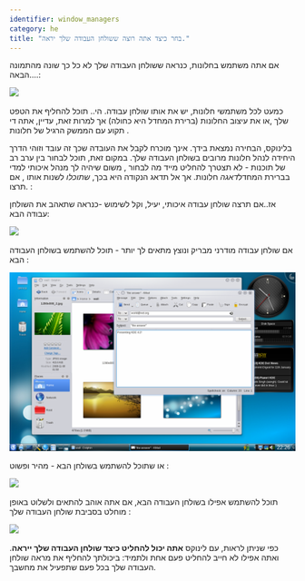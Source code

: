 ```yaml
---
identifier: window_managers
category: he
title: "בחר כיצד אתה רוצה ששולחן העבודה שלך יראה."
---
```


אם אתה משתמש בחלונות, כנראה ששולחן העבודה שלך לא כל כך שונה מהתמונה הבאה....:

<img src="/img/windows_vista.jpg" />

 כמעט לכל משתמשי חלונות, יש את אותו שולחן עבודה. הי.. תוכל להחליף את הטפט שלך ,או את עיצוב החלונות (ברירת המחדל היא כחולה) אך למרות זאת, עדיין, אתה די תקוע עם הממשק הרגיל של חלונות .

 
בלינוקס, הבחירה נמצאת בידך. אינך מוכרח לקבל את העובדה שכך זה עובד וזוהי הדרך היחידה לנהל חלונות מרובים בשולחן העבודה שלך. במקום זאת, תוכל לבחור בין ערב רב של תוכנות - לא תצטרך להחליט מייד מה לבחור , משום שיהיה לך מנהל איכותי למדי בברירת המחדל<i>דאגה</i> חלונות. אך אל תדאג הנקודה היא בכך, <i> שתוכלו </i>לשנות אותו , אם תרצו. :

אז..אם תרצה שולחן עבודה איכותי, יעיל, וקל לשימוש -כנראה שתאהב את השולחן עבודה הבא:

<img src="/img/ubuntu.jpg"/>

 אם שולחן עבודה מודרני מבריק ונוצץ מתאים לך יותר - תוכל להשתמש בשולחן העבודה הבא :

<img src="/img/kde.png" />

או שתוכל להשתמש בשולחן הבא - מהיר ופשוט :

<img src="/img/xfce.jpg" />

תוכל להשתמש אפילו בשולחן העבודה הבא, אם אתה אוהב להתאים ולשלוט באופן מוחלט בסביבת שולחן העבודה שלך :

<img src="/img/wm.jpg" />

כפי שניתן לראות, עם לינוקס
<b>אתה יכול להחליט כיצד שולחן העבודה שלך ייראה</b>.
ואתה אפילו לא חייב להחליט פעם אחת ולתמיד: ביכולתך להחליף את מראה שולחן העבודה שלך בכל פעם שתפעיל את מחשבך.





